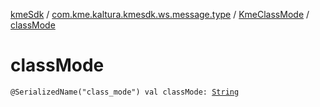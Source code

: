 [kmeSdk](../../index.md) / [com.kme.kaltura.kmesdk.ws.message.type](../index.md) / [KmeClassMode](index.md) / [classMode](./class-mode.md)

# classMode

`@SerializedName("class_mode") val classMode: `[`String`](https://kotlinlang.org/api/latest/jvm/stdlib/kotlin/-string/index.html)